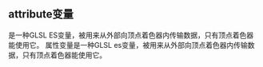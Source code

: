 ## attribute变量
是一种GLSL ES变量，被用来从外部向顶点着色器内传输数据，只有顶点着色器能使用它。
属性变量是一种GLSL es变量，被用来从外部向顶点着色器内传输数据，只有顶点着色器能使用它。


